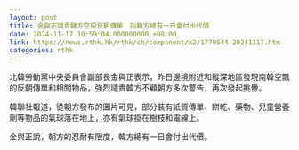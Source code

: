 ```yaml
---
layout: post
title: 金與正譴責韓方空投反朝傳單　指韓方總有一日會付出代價
date: 2024-11-17 10:59:04.000000000 +08:00
link: https://news.rthk.hk/rthk/ch/component/k2/1779544-20241117.htm
categories: rthk
---
```


北韓勞動黨中央委員會副部長金與正表示，昨日邊境附近和縱深地區發現南韓空飄的反朝傳單和相關物品，強烈譴責韓方不顧朝方多次警告，再次發起挑釁。

韓聯社報道，從朝方發布的圖片可見，部分裝有紙質傳單、餅乾、藥物、兒童營養劑等物品的氣球落在地上，亦有氣球掛在樹枝和電線上。

金與正說，朝方的忍耐有限度，韓方總有一日會付出代價。
